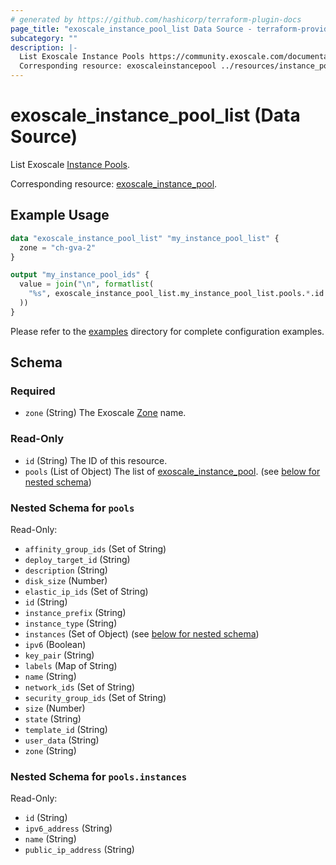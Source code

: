 ```yaml
---
# generated by https://github.com/hashicorp/terraform-plugin-docs
page_title: "exoscale_instance_pool_list Data Source - terraform-provider-exoscale"
subcategory: ""
description: |-
  List Exoscale Instance Pools https://community.exoscale.com/documentation/compute/instance-pools/.
  Corresponding resource: exoscaleinstancepool ../resources/instance_pool.md.
---
```


# exoscale_instance_pool_list (Data Source)

List Exoscale [Instance Pools](https://community.exoscale.com/documentation/compute/instance-pools/).

Corresponding resource: [exoscale_instance_pool](../resources/instance_pool.md).

## Example Usage

```terraform
data "exoscale_instance_pool_list" "my_instance_pool_list" {
  zone = "ch-gva-2"
}

output "my_instance_pool_ids" {
  value = join("\n", formatlist(
    "%s", exoscale_instance_pool_list.my_instance_pool_list.pools.*.id
  ))
}
```

Please refer to the [examples](https://github.com/exoscale/terraform-provider-exoscale/tree/master/examples/)
directory for complete configuration examples.

<!-- schema generated by tfplugindocs -->
## Schema

### Required

- `zone` (String) The Exoscale [Zone](https://www.exoscale.com/datacenters/) name.

### Read-Only

- `id` (String) The ID of this resource.
- `pools` (List of Object) The list of [exoscale_instance_pool](./instance_pool.md). (see [below for nested schema](#nestedatt--pools))

<a id="nestedatt--pools"></a>
### Nested Schema for `pools`

Read-Only:

- `affinity_group_ids` (Set of String)
- `deploy_target_id` (String)
- `description` (String)
- `disk_size` (Number)
- `elastic_ip_ids` (Set of String)
- `id` (String)
- `instance_prefix` (String)
- `instance_type` (String)
- `instances` (Set of Object) (see [below for nested schema](#nestedobjatt--pools--instances))
- `ipv6` (Boolean)
- `key_pair` (String)
- `labels` (Map of String)
- `name` (String)
- `network_ids` (Set of String)
- `security_group_ids` (Set of String)
- `size` (Number)
- `state` (String)
- `template_id` (String)
- `user_data` (String)
- `zone` (String)

<a id="nestedobjatt--pools--instances"></a>
### Nested Schema for `pools.instances`

Read-Only:

- `id` (String)
- `ipv6_address` (String)
- `name` (String)
- `public_ip_address` (String)


